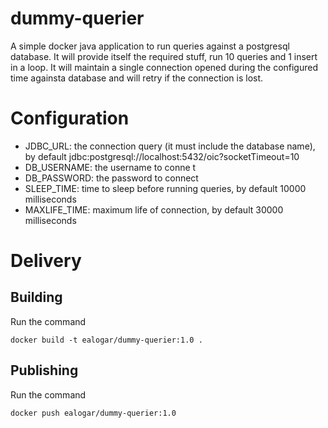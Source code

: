 # dummy-querier
A simple docker java application to run queries against a postgresql database.
It will provide itself the required stuff, run 10 queries and 1 insert in a loop.
It will maintain a single connection opened during the configured time againsta database and will retry
if the connection is lost.

# Configuration
* JDBC_URL: the connection query (it must include the database name), by default jdbc:postgresql://localhost:5432/oic?socketTimeout=10
* DB_USERNAME: the username to conne t
* DB_PASSWORD: the password to connect
* SLEEP_TIME: time to sleep before running queries, by default 10000 milliseconds
* MAXLIFE_TIME: maximum life of connection, by default 30000 milliseconds

# Delivery

## Building

Run the command 
```
docker build -t ealogar/dummy-querier:1.0 .
```

## Publishing

Run the command 
```
docker push ealogar/dummy-querier:1.0
```
